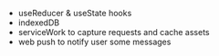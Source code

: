 - useReducer & useState hooks
- indexedDB
- serviceWork to capture requests and cache assets
- web push to notify user some messages
